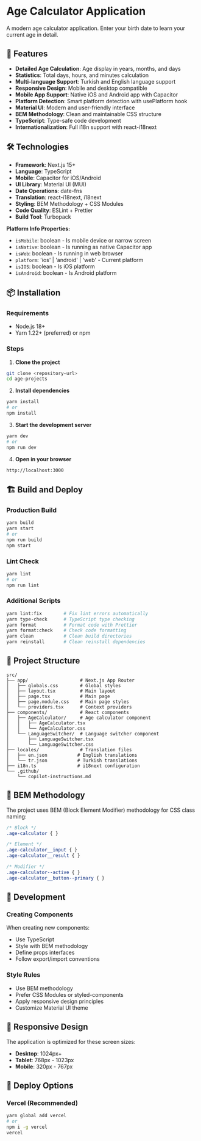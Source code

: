 # Age Calculator Application

A modern age calculator application. Enter your birth date to learn your current age in detail.

## 🚀 Features

- **Detailed Age Calculation**: Age display in years, months, and days
- **Statistics**: Total days, hours, and minutes calculation
- **Multi-language Support**: Turkish and English language support
- **Responsive Design**: Mobile and desktop compatible
- **Mobile App Support**: Native iOS and Android app with Capacitor
- **Platform Detection**: Smart platform detection with usePlatform hook
- **Material UI**: Modern and user-friendly interface
- **BEM Methodology**: Clean and maintainable CSS structure
- **TypeScript**: Type-safe code development
- **Internationalization**: Full i18n support with react-i18next

## 🛠️ Technologies

- **Framework**: Next.js 15+
- **Language**: TypeScript
- **Mobile**: Capacitor for iOS/Android
- **UI Library**: Material UI (MUI)
- **Date Operations**: date-fns
- **Translation**: react-i18next, i18next
- **Styling**: BEM Methodology + CSS Modules
- **Code Quality**: ESLint + Prettier
- **Build Tool**: Turbopack

**Platform Info Properties:**
- `isMobile`: boolean - Is mobile device or narrow screen
- `isNative`: boolean - Is running as native Capacitor app
- `isWeb`: boolean - Is running in web browser
- `platform`: 'ios' | 'android' | 'web' - Current platform
- `isIOS`: boolean - Is iOS platform
- `isAndroid`: boolean - Is Android platform

## 📦 Installation

### Requirements
- Node.js 18+ 
- Yarn 1.22+ (preferred) or npm

### Steps

1. **Clone the project**
```bash
git clone <repository-url>
cd age-projects
```

2. **Install dependencies**
```bash
yarn install
# or
npm install
```

3. **Start the development server**
```bash
yarn dev
# or
npm run dev
```

4. **Open in your browser**
```
http://localhost:3000
```

## 🏗️ Build and Deploy

### Production Build
```bash
yarn build
yarn start
# or
npm run build
npm start
```

### Lint Check
```bash
yarn lint
# or
npm run lint
```

### Additional Scripts
```bash
yarn lint:fix        # Fix lint errors automatically
yarn type-check      # TypeScript type checking
yarn format          # Format code with Prettier
yarn format:check    # Check code formatting
yarn clean           # Clean build directories
yarn reinstall       # Clean reinstall dependencies
```

## 📁 Project Structure

```
src/
├── app/                   # Next.js App Router
│   ├── globals.css        # Global styles
│   ├── layout.tsx         # Main layout
│   ├── page.tsx           # Main page
│   ├── page.module.css    # Main page styles
│   └── providers.tsx      # Context providers
├── components/            # React components
│   ├── AgeCalculator/     # Age calculator component
│   │   ├── AgeCalculator.tsx
│   │   └── AgeCalculator.css
│   └── LanguageSwitcher/  # Language switcher component
│       ├── LanguageSwitcher.tsx
│       └── LanguageSwitcher.css
├── locales/               # Translation files
│   ├── en.json           # English translations
│   └── tr.json           # Turkish translations
├── i18n.ts               # i18next configuration
└── .github/
    └── copilot-instructions.md
```

## 🎨 BEM Methodology

The project uses BEM (Block Element Modifier) methodology for CSS class naming:

```css
/* Block */
.age-calculator { }

/* Element */
.age-calculator__input { }
.age-calculator__result { }

/* Modifier */
.age-calculator--active { }
.age-calculator__button--primary { }
```

## 🔧 Development

### Creating Components
When creating new components:
- Use TypeScript
- Style with BEM methodology
- Define props interfaces
- Follow export/import conventions

### Style Rules
- Use BEM methodology
- Prefer CSS Modules or styled-components
- Apply responsive design principles
- Customize Material UI theme

## 📱 Responsive Design

The application is optimized for these screen sizes:
- **Desktop**: 1024px+
- **Tablet**: 768px - 1023px  
- **Mobile**: 320px - 767px

## 🚀 Deploy Options

### Vercel (Recommended)
```bash
yarn global add vercel
# or
npm i -g vercel
vercel
```
